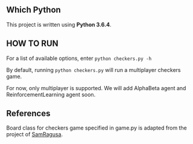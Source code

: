 
## Which Python

This project is written using **Python 3.6.4**.

## HOW TO RUN

For a list of available options, enter `python checkers.py -h`

By default, running `python checkers.py` will run a multiplayer checkers game.

For now, only multiplayer is supported. We will add AlphaBeta agent and ReinforcementLearning agent soon.

## References

Board class for checkers game specified in game.py is adapted from the project of [SamRagusa](https://github.com/SamRagusa/Checkers-Reinforcement-Learning).